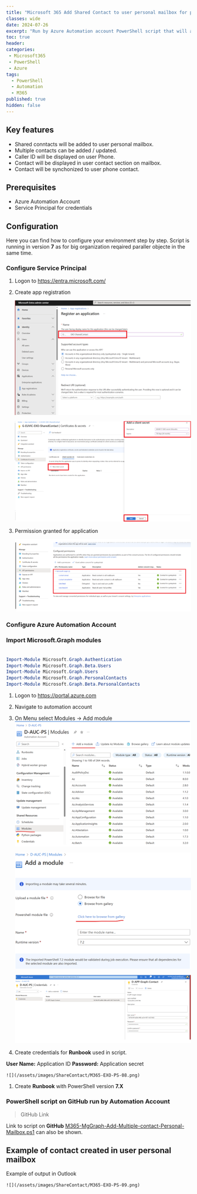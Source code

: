 ```yaml
---
title: "Microsoft 365 Add Shared Contact to user personal mailbox for phone caller identification and more."
classes: wide
date: 2024-07-26
excerpt: "Run by Azure Automation account PowerShell script that will add to user personal mailbox contact and update contact. You can distribution contacts to users based on organization requirements."
toc: true
header:
categories:
 - Microsoft365
 - PowerShell
 - Azure
tags:
  - PowerShell
  - Automation
  - M365
published: true
hidden: false
---
```



## Key features

* Shared conntacts will be added to user personal mailbox.
* Multiple contacts can be added / updated.
* Caller ID will be displayed on user Phone.
* Contact will be displayed in user contact section on mailbox.
* Contact will be synchonized to user phone contact.


## Prerequisites

* Azure Automation Account
* Service Principal for credentials

## Configuration 

Here you can find how to configure your environment step by step. Script is running in version **7** as for big organization reqaired paraller objecte in the same time. 

### Configure Service Principal

1.	Logon to https://entra.microsoft.com/ 
1.	Create app registration

    ![](/assets/images/ShareContact/M365-EXO-PS-01.png)  

    ![](/assets/images/ShareContact/M365-EXO-PS-02.png)

1.	Permission granted for application

    ![](/assets/images/ShareContact/M365-EXO-PS-03.png)

### Configure Azure Automation Account

### Import Microsoft.Graph modules


```powershell

Import-Module Microsoft.Graph.Authentication
Import-Module Microsoft.Graph.Beta.Users
Import-Module Microsoft.Graph.Users
Import-Module Microsoft.Graph.PersonalContacts
Import-Module Microsoft.Graph.Beta.PersonalContacts

```

1.	Logon to https://portal.azure.com
1.	Navigate to automation account
1.	On Menu select Modules -> Add module
    ![](/assets/images/ShareContact/M365-EXO-PS-04.png)  

    ![](/assets/images/ShareContact/M365-EXO-PS-05.png)  

    ![](/assets/images/ShareContact/M365-EXO-PS-07.png)  

1. Create credentials for **Runbook** used in script.

**User Name:** Application ID 
**Password:** Application secret 

    ![](/assets/images/ShareContact/M365-EXO-PS-08.png)

1. Create **Runbook** with PowerShell version **7.X**    
 
### PowerShell script on GitHub run by Automation Account

> GitHub Link 

Link to script on **GitHub** [M365-MgGraph-Add-Multiple-contact-Personal-Mailbox.ps1](https://github.com/mimachniak/sysopslife-scripts/blob/master/M365/M365-MgGraph-Add-Multiple-contact-Personal-Mailbox.ps1) can also be shown.

## Example of contact created in user personal mailbox

Example of output in Outlook

    ![](/assets/images/ShareContact/M365-EXO-PS-09.png)









